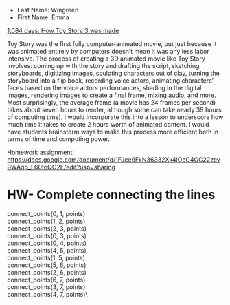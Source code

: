 * Last Name: Wingreen 
* First Name: Emma

[1,084 days: How Toy Story 3 was made](https://www.wired.co.uk/article/how-toy-story-3-was-made#:~:text=Rendering%20%2D%2D%20using%20computer%20algorithms,39%20hours%20of%20computing%20time.)

Toy Story was the first fully computer-animated movie, but just because it was animated entirely by computers doesn’t mean it was any less labor intensive. The process of creating a 3D animated movie like Toy Story involves: coming up with the story and drafting the script, sketching storyboards, digitizing images, sculpting characters out of clay, turning the storyboard into a flip book, recording voice actors, animating characters’ faces based on the voice actors performances, shading in the digital images, rendering images to create a final frame, mixing audio, and more. Most surprisingly, the average frame (a movie has 24 frames per second) takes about seven hours to render, although some can take nearly 39 hours of computing time). I would incorporate this into a lesson to underscore how much time it takes to create 2 hours worth of animated content. I would have students brainstorm ways to make this process more efficient both in terms of time and computing power.

Homework assignment: https://docs.google.com/document/d/1FJee9FxN36332Xk4lOcG4GG22zev9WAqb_L60toQO2E/edit?usp=sharing


# HW- Complete connecting the lines
  connect_points(0, 1, points)\
  connect_points(1, 2, points)\
  connect_points(2, 3, points)\
  connect_points(0, 3, points)\
  connect_points(0, 4, points)\
  connect_points(4, 5, points)\
  connect_points(1, 5, points)\
  connect_points(5, 6, points)\
  connect_points(2, 6, points)\
  connect_points(6, 7, points)\
  connect_points(3, 7, points)\
  connect_points(4, 7, points)\

